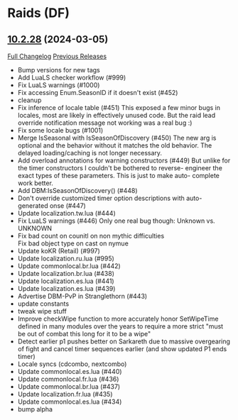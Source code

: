 # <DBM Mod> Raids (DF)

## [10.2.28](https://github.com/DeadlyBossMods/DBM-Retail/tree/10.2.28) (2024-03-05)
[Full Changelog](https://github.com/DeadlyBossMods/DBM-Retail/compare/10.2.27...10.2.28) [Previous Releases](https://github.com/DeadlyBossMods/DBM-Retail/releases)

- Bump versions for new tags  
- Add LuaLS checker workflow (#999)  
- Fix LuaLS warnings (#1000)  
- Fix accessing Enum.SeasonID if it doesn't exist (#452)  
- cleanup  
- Fix inference of locale table (#451) This exposed a few minor bugs in locales, most are likely in effectively unused code. But the raid lead override notification message not working was a real bug :)  
- Fix some locale bugs (#1001)  
- Merge IsSeasonal with IsSeasonOfDiscovery (#450) The new arg is optional and the behavior without it matches the old behavior. The delayed loading/caching is not longer necessary.  
- Add overload annotations for warning constructors (#449) But unlike for the timer constructors I couldn't be bothered to reverse- engineer the exact types of these parameters. This is just to make auto- complete work better.  
- Add DBM:IsSeasonOfDiscovery() (#448)  
- Don't override customized timer option descriptions with auto-generated onse (#447)  
- Update localization.tw.lua (#444)  
- Fix LuaLS warnings (#446) Only one real bug though: Unknown vs. UNKNOWN  
- Fix bad count on counitl on non mythic difficulties  
    Fix bad object type on cast on nymue  
- Update koKR (Retail) (#997)  
- Update localization.ru.lua (#995)  
- Update commonlocal.br.lua (#442)  
- Update localization.br.lua (#438)  
- Update localization.es.lua (#441)  
- Update localization.es.lua (#439)  
- Advertise DBM-PvP in Stranglethorn (#443)  
- update constants  
- tweak wipe stuff  
- Improve checkWipe function to more accurately honor SetWipeTime defined in many modules over the years to require a more strict \"must be out of combat this long for it to be a wipe\"  
- Detect earlier p1 pushes better on Sarkareth due to massive overgearing of fight and cancel timer sequences earlier (and show updated P1 ends timer)  
- Locale syncs (cdcombo, nextcombo)  
- Update commonlocal.es.lua (#440)  
- Update commonlocal.fr.lua (#436)  
- Update commonlocal.br.lua (#437)  
- Update localization.fr.lua (#435)  
- Update commonlocal.es.lua (#434)  
- bump alpha  
